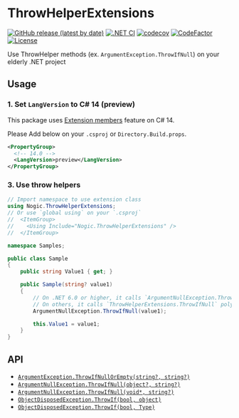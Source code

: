 # ThrowHelperExtensions

[![GitHub release (latest by date)](https://img.shields.io/github/v/release/nogic1008/ThrowHelperExtensions)](https://github.com/nogic1008/ThrowHelperExtensions/releases)
[![.NET CI](https://github.com/nogic1008/ThrowHelperExtensions/actions/workflows/dotnet-ci.yml/badge.svg)](https://github.com/nogic1008/ThrowHelperExtensions/actions/workflows/dotnet-ci.yml)
[![codecov](https://codecov.io/gh/nogic1008/ThrowHelperExtensions/graph/badge.svg?token=r9tFgjErCH)](https://codecov.io/gh/nogic1008/ThrowHelperExtensions)
[![CodeFactor](https://www.codefactor.io/repository/github/nogic1008/ThrowHelperExtensions/badge)](https://www.codefactor.io/repository/github/nogic1008/ThrowHelperExtensions)
[![License](https://img.shields.io/github/license/nogic1008/ThrowHelperExtensions)](LICENSE)

Use ThrowHelper methods (ex. `ArgumentException.ThrowIfNull`) on your elderly .NET project

## Usage

### 1. Set `LangVersion` to C# 14 (preview)

This package uses [Extension members](https://learn.microsoft.com/dotnet/csharp/whats-new/csharp-14#extension-members) feature on C# 14.

Please Add below on your `.csproj` or `Directory.Build.props`.

```xml
<PropertyGroup>
  <!-- 14.0 -->
  <LangVersion>preview</LangVersion>
</PropertyGroup>
```

### 3. Use throw helpers

```csharp
// Import namespace to use extension class
using Nogic.ThrowHelperExtensions;
// Or use `global using` on your `.csproj`
//  <ItemGroup>
//    <Using Include="Nogic.ThrowHelperExtensions" />
//  </ItemGroup>

namespace Samples;

public class Sample
{
    public string Value1 { get; }

    public Sample(string? value1)
    {
        // On .NET 6.0 or higher, it calls `ArgumentNullException.ThrowIfNull` directly.
        // On others, it calls `ThrowHelperExtensions.ThrowIfNull` polyfill via extension members.
        ArgumentNullException.ThrowIfNull(value1);

        this.Value1 = value1;
    }
}
```

## API

- [`ArgumentException.ThrowIfNullOrEmpty(string?, string?)`](https://learn.microsoft.com/dotnet/api/system.argumentexception.throwifnullorempty?view=net-7.0)
- [`ArgumentNullException.ThrowIfNull(object?, string?)`](https://learn.microsoft.com/dotnet/api/system.argumentnullexception.throwifnull?view=net-6.0#System_ArgumentNullException_ThrowIfNull_System_Object_System_String_)
- [`ArgumentNullException.ThrowIfNull(void*, string?)`](https://learn.microsoft.com/dotnet/api/system.argumentnullexception.throwifnull?view=net-7.0#system-argumentnullexception-throwifnull(system-void*-system-string))
- [`ObjectDisposedException.ThrowIf(bool, object)`](https://learn.microsoft.com/dotnet/api/system.objectdisposedexception.throwif?view=net-7.0#system-objectdisposedexception-throwif(system-boolean-system-object))
- [`ObjectDisposedException.ThrowIf(bool, Type)`](https://learn.microsoft.com/dotnet/api/system.objectdisposedexception.throwif?view=net-7.0#system-objectdisposedexception-throwif(system-boolean-system-type))

